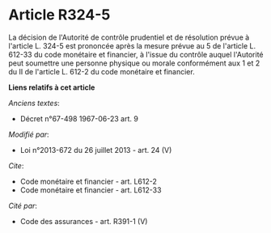 # Article R324-5

La décision de l'Autorité de contrôle prudentiel et de résolution prévue à l'article L. 324-5 est prononcée après la mesure
prévue au 5 de l'article L. 612-33 du code monétaire et financier, à l'issue du contrôle auquel l'Autorité peut soumettre une
personne physique ou morale conformément aux 1 et 2 du II de l'article L. 612-2 du code monétaire et financier.

**Liens relatifs à cet article**

_Anciens textes_:

  - Décret n°67-498 1967-06-23 art. 9

_Modifié par_:

  - Loi n°2013-672 du 26 juillet 2013 - art. 24 (V)

_Cite_:

  - Code monétaire et financier - art. L612-2
  - Code monétaire et financier - art. L612-33

_Cité par_:

  - Code des assurances - art. R391-1 (V)
